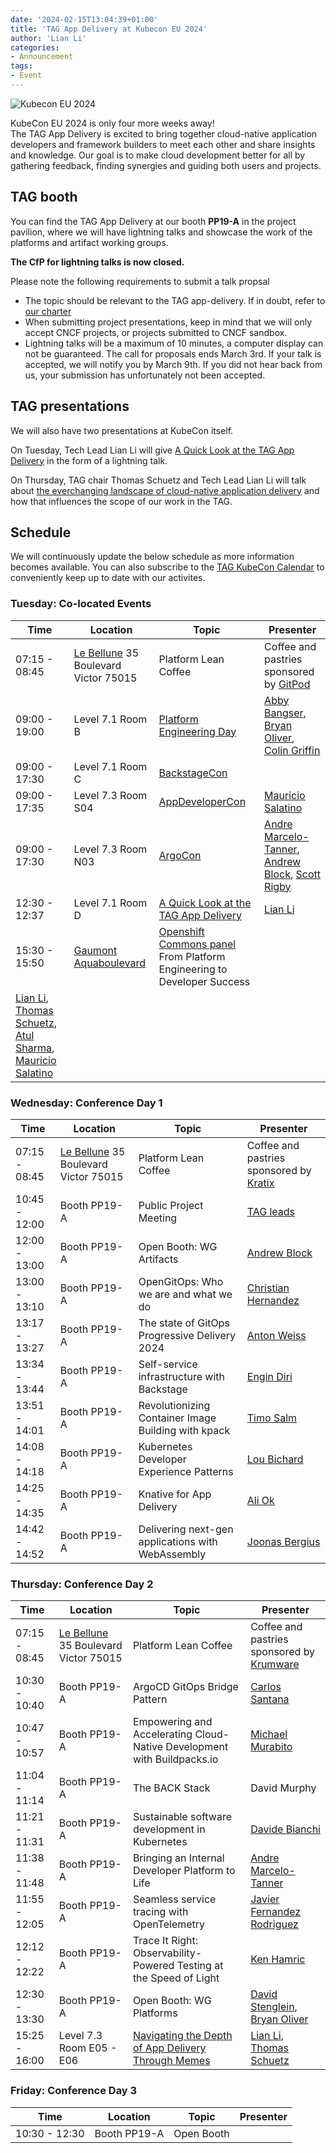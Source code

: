 ```yaml
---
date: '2024-02-15T13:04:39+01:00'
title: 'TAG App Delivery at Kubecon EU 2024'
author: 'Lian Li'
categories:
- Announcement
tags:
- Event
---
```


![Kubecon EU 2024](/images/kubecon-eu-2024.png)

KubeCon EU 2024 is only four more weeks away!  
The TAG App Delivery is excited to bring together cloud-native application developers
and framework builders to meet each other and share insights and knowledge.
Our goal is to make cloud development better for all by gathering feedback,
finding synergies and guiding both users and projects.

## TAG booth
You can find the TAG App Delivery at our booth **PP19-A** in the project pavilion,
where we will have lightning talks and showcase the work of the platforms and artifact working groups.

**The CfP for lightning talks is now closed.**

Please note the following requirements to submit a talk propsal
- The topic should be relevant to the TAG app-delivery. If in doubt, refer to [our charter](https://tag-app-delivery.cncf.io/)
- When submitting project presentations, keep in mind that we will only accept CNCF projects, or projects submitted to CNCF sandbox.
- Lightning talks will be a maximum of 10 minutes, a computer display can not be guaranteed.
The call for proposals ends March 3rd. If your talk is accepted, we will notify you by March 9th.
If you did not hear back from us, your submission has unfortunately not been accepted.


## TAG presentations
We will also have two presentations at KubeCon itself.

On Tuesday, Tech Lead Lian Li will give [A Quick Look at the TAG App Delivery](https://sched.co/1aQgL) in the form of a lightning talk.

On Thursday, TAG chair Thomas Schuetz and Tech Lead Lian Li will talk about [the everchanging landscape of cloud-native application delivery](https://sched.co/1YhhV) and how that influences the scope of our work in the TAG.


## Schedule
We will continuously update the below schedule as more information becomes available. You can also subscribe to the [TAG KubeCon Calendar](https://calendar.google.com/calendar/ical/0305ac2530d63cc0a217362e93ff74be61ee91c8afa750cf8b29aaf7ab3b23ab%40group.calendar.google.com/public/basic.ics) to conveniently keep up to date with our activites.


### Tuesday: Co-located Events
Time | Location | Topic  | Presenter
-----|----------|--------|----
07:15 - 08:45 | [Le Bellune](https://www.lebelluneparis.com/) 35 Boulevard Victor 75015 | Platform Lean Coffee | Coffee and pastries sponsored by [GitPod](https://www.gitpod.io/)
09:00 - 19:00 | Level 7.1 Room B | [Platform Engineering Day](https://events.linuxfoundation.org/kubecon-cloudnativecon-europe/co-located-events/platform-engineering-day/) | [Abby Bangser](https://linkedin.com/in/abbybangser), [Bryan Oliver](https://www.linkedin.com/in/olivercodes/), [Colin Griffin](https://www.linkedin.com/in/colin-e-griffin/)
09:00 - 17:30 | Level 7.1 Room C | [BackstageCon](https://events.linuxfoundation.org/kubecon-cloudnativecon-europe/co-located-events/backstagecon/)
09:00 - 17:35 | Level 7.3 Room S04 | [AppDeveloperCon](https://events.linuxfoundation.org/kubecon-cloudnativecon-europe/co-located-events/appdevelopercon/) | [Mauricio Salatino](https://www.linkedin.com/in/salaboy/)
09:00 - 17:30 | Level 7.3 Room N03 |  [ArgoCon](https://events.linuxfoundation.org/kubecon-cloudnativecon-europe/co-located-events/argocon/) | [Andre Marcelo-Tanner](https://www.linkedin.com/in/andremarcelotanner/), [Andrew Block](https://www.linkedin.com/in/andrewsblock/), [Scott Rigby](https://www.linkedin.com/in/scottrigby/)
12:30 - 12:37 | Level 7.1 Room D | [A Quick Look at the TAG App Delivery](https://sched.co/1aQgL) | [Lian Li](https://www.linkedin.com/in/lian-li/)
15:30 - 15:50 | [Gaumont Aquaboulevard](https://maps.app.goo.gl/amQ4598RT1ouB5nd8) | [Openshift Commons panel](https://commons.openshift.org/gatherings/kubecon-24-mar-19/) From Platform Engineering to Developer Success
 | [Lian Li](https://www.linkedin.com/in/lian-li/), [Thomas Schuetz](https://www.linkedin.com/in/thschue/), [Atul Sharma](https://www.linkedin.com/in/atulpriyasharma/), [Mauricio Salatino](https://www.linkedin.com/in/salaboy/)

### Wednesday: Conference Day 1
Time | Location | Topic | Presenter
-----|----------|-------|----
07:15 - 08:45 | [Le Bellune](https://www.lebelluneparis.com/) 35 Boulevard Victor 75015 | Platform Lean Coffee | Coffee and pastries sponsored by [Kratix](https://kratix.io)
10:45 - 12:00 | Booth PP19-A | Public Project Meeting | [TAG leads](https://tag-app-delivery.cncf.io/#leads)
12:00 - 13:00 | Booth PP19-A | Open Booth: WG Artifacts | [Andrew Block](https://www.linkedin.com/in/andrewsblock/)
13:00 - 13:10 | Booth PP19-A | OpenGitOps: Who we are and what we do | [Christian Hernandez](https://www.linkedin.com/in/chernandez1982/)
13:17 - 13:27 | Booth PP19-A | The state of GitOps Progressive Delivery 2024 | [Anton Weiss](https://www.linkedin.com/in/antonweiss/)
13:34 - 13:44 | Booth PP19-A | Self-service infrastructure with Backstage | [Engin Diri](https://www.linkedin.com/in/engin-diri/)
13:51 - 14:01 | Booth PP19-A | Revolutionizing Container Image Building with kpack | [Timo Salm](https://www.linkedin.com/in/timosalm/)
14:08 - 14:18 | Booth PP19-A | Kubernetes Developer Experience Patterns | [Lou Bichard](https://www.linkedin.com/in/loujaybee/)
14:25 - 14:35 | Booth PP19-A | Knative for App Delivery | [Ali Ok](https://www.linkedin.com/in/aliok/)
14:42 - 14:52 | Booth PP19-A | Delivering next-gen applications with WebAssembly | [Joonas Bergius](https://www.linkedin.com/in/joonasbergius/)

### Thursday: Conference Day 2
Time | Location | Topic | Presenter
-----|----------|-------|----
07:15 - 08:45 | [Le Bellune](https://www.lebelluneparis.com/) 35 Boulevard Victor 75015 | Platform Lean Coffee | Coffee and pastries sponsored by [Krumware](https://www.krum.io/)
10:30 - 10:40 | Booth PP19-A | ArgoCD GitOps Bridge Pattern | [Carlos Santana](https://www.linkedin.com/in/csantanapr/)
10:47 - 10:57 | Booth PP19-A | Empowering and Accelerating Cloud-Native Development with Buildpacks.io | [Michael Murabito](https://www.linkedin.com/in/mich-murabito/)
11:04 - 11:14 | Booth PP19-A | The BACK Stack | David Murphy
11:21 - 11:31 | Booth PP19-A | Sustainable software development in Kubernetes | [Davide Bianchi](https://www.linkedin.com/in/davide-bianchi-929a74b9/)
11:38 - 11:48 | Booth PP19-A | Bringing an Internal Developer Platform to Life | [Andre Marcelo-Tanner](https://www.linkedin.com/in/andremarcelotanner/)
11:55 - 12:05 | Booth PP19-A | Seamless service tracing with OpenTelemetry | [Javier Fernandez Rodriguez](https://www.linkedin.com/in/javierfr/)
12:12 - 12:22 | Booth PP19-A | Trace It Right: Observability-Powered Testing at the Speed of Light | [Ken Hamric](https://www.linkedin.com/in/ken-hamric-016b1420/)
12:30 - 13:30 | Booth PP19-A | Open Booth: WG Platforms | [David Stenglein](https://www.linkedin.com/in/davidstenglein/), [Bryan Oliver](https://www.linkedin.com/in/olivercodes/)
15:25 - 16:00 | Level 7.3 Room E05 - E06 | [Navigating the Depth of App Delivery Through Memes](https://sched.co/1YhhV) | [Lian Li](https://www.linkedin.com/in/lian-li/), [Thomas Schuetz](https://www.linkedin.com/in/thschue/)

### Friday: Conference Day 3
Time | Location | Topic | Presenter
-----|----------|-------|----
10:30 - 12:30 | Booth PP19-A | Open Booth

